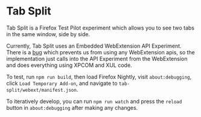 

Tab Split
=========

Tab Split is a Firefox Test Pilot experiment which allows you to see two tabs in the same window, side by side.

Currently, Tab Split uses an Embedded WebExtension API Experiment. There is a [bug](https://bugzilla.mozilla.org/show_bug.cgi?id=1434076) which prevents us from using any WebExtension apis, so the  implementation just calls into the API Experiment from the WebExtension and does everything using XPCOM and XUL code.

To test, run `npm run build`, then load Firefox Nightly, visit `about:debugging`, click `Load Temporary Add-on`, and navigate to `tab-split/webext/manifest.json`.

To iteratively develop, you can run `npm run watch` and press the `reload` button in `about:debugging` after making any changes.

